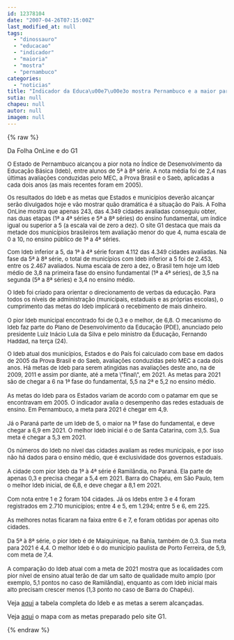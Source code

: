 ```yaml
---
id: 12378104
date: "2007-04-26T07:15:00Z"
last_modified_at: null
tags:
  - "dinossauro"
  - "educacao"
  - "indicador"
  - "maioria"
  - "mostra"
  - "pernambuco"
categories:
  - "noticias"
title: "Indicador da Educa\u00e7\u00e3o mostra Pernambuco e a maior parte do Pa\u00eds reprovados. Nossa nota foi 2,4"
sutia: null
chapeu: null
autor: null
imagem: null
---
```

{% raw %}
<p><P>Da Folha OnLine e do G1</P><FONT size=2></p>
<p><P>O Estado de Pernambuco alcançou a pior nota no Índice de Desenvolvimento da Educação Básica (Ideb), entre alunos de 5ª à 8ª série. A nota média foi de 2,4 nas últimas avaliações conduzidas pelo MEC,&nbsp;a Prova Brasil e o Saeb,&nbsp;aplicadas a cada dois anos (as mais recentes foram em 2005).&nbsp;&nbsp;</P></p>
<p><P>Os resultados do Ideb e as metas que Estados e municípios deverão alcançar serão divulgados hoje e vão mostrar quão dramática é a situação do País. A Folha OnLine&nbsp;mostra que apenas 243, das 4.349 cidades avaliadas conseguiu obter, nas duas etapas (1ª a 4ª séries e 5ª a 8ª séries) do ensino fundamental, um índice igual ou superior a 5 (a escala vai de zero a dez). O site G1 destaca que mais da metade dos municípios brasileiros tem avaliação menor do que 4, numa escala de 0 a 10, no ensino público de&nbsp;1ª a&nbsp;4ª séries.</P></p>
<p><P>Com Ideb inferior a 5, da 1ª à 4ª série foram 4.112 das 4.349 cidades avaliadas. Na fase da 5ª à 8ª série, o total de municípios com Ideb inferior a 5 foi de 2.453, entre os 2.467 avaliados. Numa escala de zero a dez, o Brasil tem hoje um Ideb médio de 3,8 na primeira fase do ensino fundamental (1ª a 4ª séries), de 3,5 na segunda (5ª a 8ª séries) e 3,4 no ensino médio.</P></p>
<p><P>O Ideb foi criado para orientar o direcionamento de verbas da educação. Para todos os níveis de administração (municipais, estaduais e as próprias escolas), o cumprimento das metas do Ideb implicará o recebimento de mais dinheiro.<BR><BR>O pior Ideb municipal encontrado foi de 0,3 e o melhor, de 6,8. O mecanismo do Ideb faz parte do Plano de Desenvolvimento da Educação (PDE), anunciado pelo presidente Luiz Inácio Lula da Silva e pelo ministro da Educação, Fernando Haddad, na terça (24).</P></p>
<p><P>O Ideb atual dos municípios, Estados e do País foi calculado com base em dados de 2005 da Prova Brasil e do Saeb, avaliações conduzidas pelo MEC a cada dois anos. Há metas de Ideb para serem atingidas nas avaliações deste ano, na de 2009, 2011 e assim por diante, até a meta \"final\", em 2021. As metas para 2021 são de chegar a 6 na 1ª fase do fundamental, 5,5 na 2ª e 5,2 no ensino médio.<BR><BR>As metas do Ideb para os Estados variam de acordo com o patamar em que se encontravam em 2005. O indicador avalia o desempenho das redes estaduais de ensino. Em Pernambuco, a meta para 2021 é chegar em 4,9. <BR><BR>Já o Paraná parte de um Ideb de 5, o maior na 1ª fase do fundamental, e deve chegar a 6,9 em 2021. O melhor Ideb inicial é o de Santa Catarina, com 3,5. Sua meta é chegar a 5,3 em 2021.</P></p>
<p><P>Os números do Ideb no nível das cidades avaliam as redes municipais, e por isso não há dados para o ensino médio, que é exclusividade dos governos estaduais.<BR><BR>A cidade com pior Ideb da 1ª à 4ª série é Ramilândia, no Paraná. Ela parte de apenas 0,3 e precisa chegar a 5,4 em 2021. Barra do Chapéu, em São Paulo, tem o melhor Ideb inicial, de 6,8, e deve chegar a 8,1 em 2021.<BR><BR>Com nota entre 1 e 2 foram 104 cidades. Já os Idebs entre 3 e 4 foram registrados em 2.710 municípios; entre 4 e 5, em 1.294; entre 5 e 6, em 225.<BR><BR>As melhores notas ficaram na faixa entre 6 e 7, e foram obtidas por apenas oito cidades.<BR><BR>Da 5ª à 8ª série, o pior Ideb é de Maiquinique, na Bahia, também de 0,3. Sua meta para 2021 é 4,4. O melhor Ideb é o do município paulista de Porto Ferreira, de 5,9, com meta de 7,4.<BR><BR>A comparação do Ideb atual com a meta de 2021 mostra que as localidades com pior nível de ensino atual terão de dar um salto de qualidade muito amplo (por exemplo, 5,1 pontos no caso de Ramilândia), enquanto as com Ideb inicial mais alto precisam crescer menos (1,3 ponto no caso de Barra do Chapéu).</FONT><FONT face=Arial size=1></P></p>
<p><P></FONT>Veja <A href=\"https://download.uol.com.br/educacao/ideb_projecoes.xls\">aqui</A> a tabela completa do Ideb e as metas a serem alcançadas.</P></p>
<p><P>Veja <A href=\"https://g1.globo.com/Noticias/Vestibular/0,,MUL27102-5604-7976,00.html\">aqui</A> o mapa com as metas preparado pelo site G1.</P> </p>
{% endraw %}